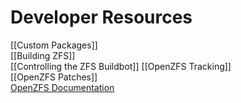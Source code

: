 # Developer Resources

[[Custom Packages]]  
[[Building ZFS]]  
[[Controlling the ZFS Buildbot]]
[[OpenZFS Tracking]]  
[[OpenZFS Patches]]  
[OpenZFS Documentation][openzfs-devel]  

[openzfs-devel]: http://open-zfs.org/wiki/Developer_resources